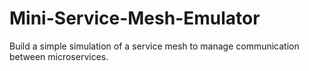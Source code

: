 # Mini-Service-Mesh-Emulator
Build a simple simulation of a service mesh to manage communication between microservices.
